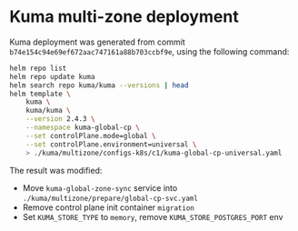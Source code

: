# Kuma multi-zone deployment

Kuma deployment was generated from commit `b74e154c94e69ef672aac747161a88b703ccbf9e`, using the following command:

```bash
helm repo list
helm repo update kuma
helm search repo kuma/kuma --versions | head
helm template \
    kuma \
    kuma/kuma \
    --version 2.4.3 \
    --namespace kuma-global-cp \
    --set controlPlane.mode=global \
    --set controlPlane.environment=universal \
    > ./kuma/multizone/configs-k8s/c1/kuma-global-cp-universal.yaml
```

The result was modified:
- Move `kuma-global-zone-sync` service into `./kuma/multizone/prepare/global-cp-svc.yaml`
- Remove control plane init container `migration`
- Set `KUMA_STORE_TYPE` to `memory`, remove `KUMA_STORE_POSTGRES_PORT` env
